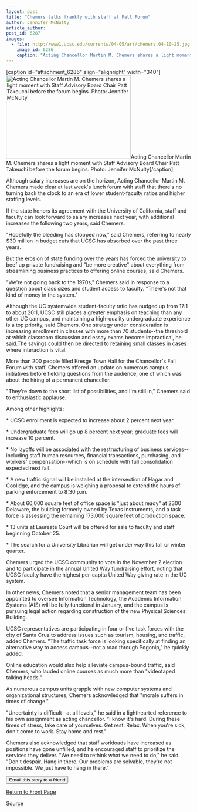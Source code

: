 ```yaml
---
layout: post
title: "Chemers talks frankly with staff at Fall Forum"
author: Jennifer McNulty
article_author: 
post_id: 6287
images:
  - file: http://www1.ucsc.edu/currents/04-05/art/chemers.04-10-25.jpg
    image_id: 6286
    caption: "Acting Chancellor Martin M. Chemers shares a light moment with Staff Advisory Board Chair Patt Takeuchi before the forum begins. Photo: Jennifer McNulty"
---
```


[caption id="attachment_6286" align="alignright" width="340"]<a href="http://dev-ucsc-news.pantheonsite.io/wp-content/uploads/2004/10/chemers.04-10-25.jpg"><img class="size-full wp-image-6286" src="http://dev-ucsc-news.pantheonsite.io/wp-content/uploads/2004/10/chemers.04-10-25.jpg" alt="Acting Chancellor Martin M. Chemers shares a light moment with Staff Advisory Board Chair Patt Takeuchi before the forum begins. Photo: Jennifer McNulty" width="340" height="228" /></a>Acting Chancellor Martin M. Chemers shares a light moment with Staff Advisory Board Chair Patt Takeuchi before the forum begins. Photo: Jennifer McNulty[/caption]
<a name="content" id="content"></a>
<p>
  Although salary increases are on the horizon, Acting Chancellor Martin M. Chemers made clear at last week's lunch forum with staff that there's no turning back the clock to an era of lower student-faculty ratios and higher staffing levels.
</p>
<p>
  If the state honors its agreement with the University of California, staff and faculty can look forward to salary increases next year, with additional increases the following two years, said Chemers.
</p>
<p>
  "Hopefully the bleeding has stopped now," said Chemers, referring to nearly $30 million in budget cuts that UCSC has absorbed over the past three years.
</p>
<p>
  But the erosion of state funding over the years has forced the university to beef up private fundraising and "be more creative" about everything from streamlining business practices to offering online courses, said Chemers.
</p>
<p>
  "We're not going back to the 1970s," Chemers said in response to a question about class sizes and student access to faculty. "There's not that kind of money in the system."
</p>
<p>
  Although the UC systemwide student-faculty ratio has nudged up from 17:1 to about 20:1, UCSC still places a greater emphasis on teaching than any other UC campus, and maintaining a high-quality undergraduate experience is a top priority, said Chemers. One strategy under consideration is increasing enrollment in classes with more than 70 students--the threshold at which classroom discussion and essay exams become impractical, he said.The savings could then be directed to retaining small classes in cases where interaction is vital.
</p>
<p>
  More than 200 people filled Kresge Town Hall for the Chancellor's Fall Forum with staff. Chemers offered an update on numerous campus initiatives before fielding questions from the audience, one of which was about the hiring of a permanent chancellor.
</p>
<p>
  "They're down to the short list of possibilities, and I'm still in," Chemers said to enthusiastic applause.
</p>
<p>
  Among other highlights:
</p>
<p>
  * UCSC enrollment is expected to increase about 2 percent next year.
</p>
<p>
  * Undergraduate fees will go up 8 percent next year; graduate fees will increase 10 percent.
</p>
<p>
  * No layoffs will be associated with the restructuring of business services--including staff human resources, financial transactions, purchasing, and workers' compensation--which is on schedule with full consolidation expected next fall.
</p>
<p>
  * A new traffic signal will be installed at the intersection of Hagar and Coolidge, and the campus is weighing a proposal to extend the hours of parking enforcement to 8:30 p.m.
</p>
<p>
  * About 60,000 square feet of office space is "just about ready" at 2300 Delaware, the building formerly owned by Texas Instruments, and a task force is assessing the remaining 173,000 square feet of production space.
</p>
<p>
  * 13 units at Laureate Court will be offered for sale to faculty and staff beginning October 25.
</p>
<p>
  * The search for a University Librarian will get under way this fall or winter quarter.
</p>
<p>
  Chemers urged the UCSC community to vote in the November 2 election and to participate in the annual United Way fundraising effort, noting that UCSC faculty have the highest per-capita United Way giving rate in the UC system.
</p>
<p>
  In other news, Chemers noted that a senior management team has been appointed to oversee Information Technology, the Academic Information Systems (AIS) will be fully functional in January, and the campus is pursuing legal action regarding construction of the new Physical Sciences Building.
</p>
<p>
  UCSC representatives are participating in four or five task forces with the city of Santa Cruz to address issues such as tourism, housing, and traffic, added Chemers. "The traffic task force is looking specifically at finding an alternative way to access campus--not a road through Pogonip," he quickly added.
</p>
<p>
  Online education would also help alleviate campus-bound traffic, said Chemers, who lauded online courses as much more than "videotaped talking heads."
</p>
<p>
  As numerous campus units grapple with new computer systems and organizational structures, Chemers acknowledged that "morale suffers in times of change."
</p>
<p>
  "Uncertainty is difficult--at all levels," he said in a lighthearted reference to his own assignment as acting chancellor. "I know it's hard. During these times of stress, take care of yourselves. Get rest. Relax. When you're sick, don't come to work. Stay home and rest."
</p>
<p>
  Chemers also acknowledged that staff workloads have increased as positions have gone unfilled, and he encouraged staff to prioritize the services they deliver. "We need to rethink what we need to do," he said. "Don't despair. Hang in there. Our problems are solvable, they're not impossible. We just have to hang in there."<br>
</p>
<form>
  <input name="t1" size="-1" type="hidden"><input name="SUBMIT" type="submit" value="Email this story to a friend">
</form>
<p>
  <a href="http://currents.ucsc.edu/">Return to Front Page</a>
</p>
<p><a href="http://www1.ucsc.edu/currents/04-05/10-25/chemers.asp" title="Permalink to chemers">Source</a></p>
